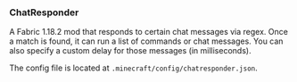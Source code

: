 ### ChatResponder

A Fabric 1.18.2 mod that responds to certain chat messages via regex. Once a match is found, it can run a list of commands or chat messages. You can also specify a custom delay for those messages (in milliseconds). 

The config file is located at `.minecraft/config/chatresponder.json`.
